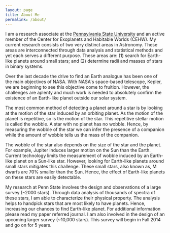 ```yaml
---
layout: page
title: About Me
permalink: /about/
---
```


I am a research associate at the [Pennsylvania State University](http://www.psu.edu) and an active member of the Center for Exoplanets and Habitable Worlds (CEHW). My current research consists of two very distinct areas in Astronomy. These areas are interconnected through data analysis and statistical methods and yet each serves a different purpose. These areas are: (1) search for Earth-like planets around small stars; and (2) determine radii and masses of stars in binary systems.

Over the last decade the drive to find an Earth analogue has been one of the main objectives of NASA. With NASA's space-based telescope, Kepler, we are beginning to see this objective come to fruition. However, the challenges are aplenty and much work is needed to absolutely confirm the existence of an Earth-like planet outside our solar system.

The most common method of detecting a planet around a star is by looking at the motion of the star induced by an orbiting planet. As the motion of the planet is repetitive, so is the motion of the star. This repetitive stellar motion is called the wobble. A star with no planet has no wobble. Hence, by measuring the wobble of the star we can infer the presence of a companion while the amount of wobble tells us the mass of the companion.

The wobble of the star also depends on the size of the star and the planet. For example, Jupiter induces larger motion on the Sun than the Earth. Current technology limits the measurement of wobble induced by an Earth-like planet on a Sun-like star. However, looking for Earth-like planets around small stars mitigates this challenge. These small stars, also known as, M dwarfs are 70% smaller than the Sun. Hence, the effect of Earth-like planets on these stars are easily detectable.

My research at Penn State involves the design and observations of a large survey (~2000 stars). Through data analysis of thousands of spectra of these stars, I am able to characterize their physical property. The analysis helps to handpick stars that are most likely to have planets. Hence, increasing our chances to find Earth-like planet. For additional information please read my paper referred journal. I am also involved in the design of an upcoming larger survey (~10,000 stars). This survey will begin in Fall 2014 and go on for 5 years.